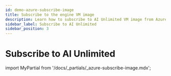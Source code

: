 ```yaml
---
id: demo-azure-subscribe-image
title: Subscribe to the engine VM image
description: Learn how to subscribe to AI Unlimited VM image from Azure marketplace.
sidebar_label: Subscribe to AI Unlimited	
sidebar_position: 3
---
```

# Subscribe to AI Unlimited

import MyPartial from '/docs/_partials/_azure-subscribe-image.mdx';

<MyPartial />